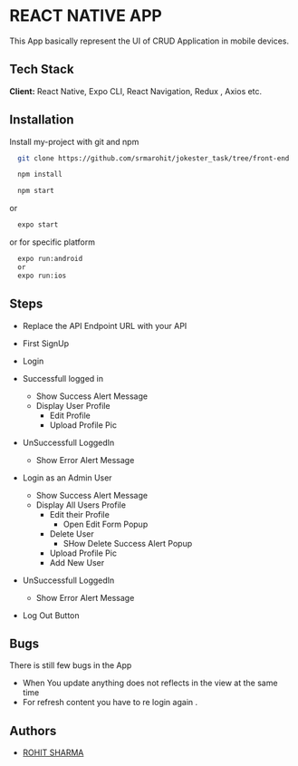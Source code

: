 
# REACT NATIVE APP

This App basically represent the UI of CRUD Application in mobile devices. 


## Tech Stack

**Client:** React Native, Expo CLI, React Navigation, Redux , Axios etc.



## Installation

Install my-project with git and npm

```bash
  git clone https://github.com/srmarohit/jokester_task/tree/front-end
```
    

```bash
  npm install
```


```bash
  npm start
```

or


```bash
  expo start
```

or for specific platform


```bash
  expo run:android
  or
  expo run:ios
```

## Steps

- Replace the API Endpoint URL with your API 

- First SignUp 

- Login 

- Successfull logged in
    - Show Success Alert Message
    - Display User Profile
        - Edit Profile
        - Upload Profile Pic 

- UnSuccessfull LoggedIn
     - Show Error Alert Message


- Login as an Admin User
    - Show Success Alert Message
    - Display All Users Profile
        - Edit their Profile
            - Open Edit Form Popup
        - Delete User
            - SHow Delete Success Alert Popup
        - Upload Profile Pic 
        - Add New User

- UnSuccessfull LoggedIn
     - Show Error Alert Message

- Log Out Button


## Bugs

There is still few bugs in the App

- When You update anything does not reflects in the view at the same time
- For refresh content you have to re login again .


## Authors

- [ROHIT SHARMA](https://www.github.com/srmarohit)

